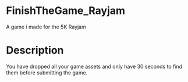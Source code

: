 # FinishTheGame_Rayjam
A game i made for the 5K Rayjam

# Description
You have dropped all your game assets and only have 30 seconds to find them before submitting the game.
